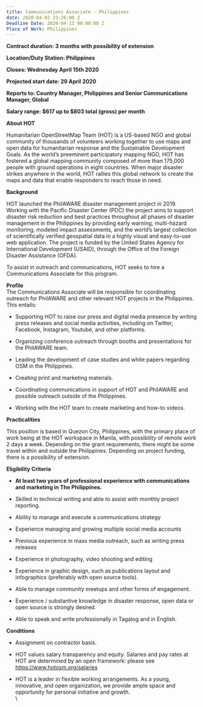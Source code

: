 ```yaml
---
title: Communications Associate - Philippines
date: 2020-04-02 23:26:00 Z
Deadline Date: 2020-04-13 00:00:00 Z
Place of Work: Philippines
---
```


**Contract duration: 3 months with possibility of extension**

**Location/Duty Station: Philippines**

**Closes: Wednesday April 15th 2020**

**Projected start date: 29 April 2020**

**Reports to: Country Manager, Philippines and Senior Communications Manager, Global**

**Salary range: $617 up to $803 total (gross) per month**

**About HOT**

Humanitarian OpenStreetMap Team (HOT) is a US-based NGO and global community of thousands of volunteers working together to use maps and open data for humanitarian response and the Sustainable Development Goals. As the world’s preeminent participatory mapping NGO, HOT has fostered a global mapping community composed of more than 175,000 people with ground operations in eight countries. When major disaster strikes anywhere in the world, HOT rallies this global network to create the maps and data that enable responders to reach those in need.

**Background**

HOT launched the PhilAWARE disaster management project in 2019. Working with the Pacific Disaster Center (PDC) the project aims to support disaster risk reduction and best practices throughout all phases of disaster management in the Philippines by providing early warning, multi-hazard monitoring, modeled impact assessments, and the world’s largest collection of scientifically verified geospatial data in a highly visual and easy-to-use web application. The project is funded by the United States Agency for International Development (USAID), through the Office of the Foreign Disaster Assistance (OFDA).

To assist in outreach and communications, HOT seeks to hire a Communications Associate for this program.

**Profile**\
The Communications Associate will be responsible for coordinating outreach for PhilAWARE and other relevant HOT projects in the Philippines. This entails:

* Supporting HOT to raise our press and digital media presence by writing press releases and social media activities, including on Twitter, Facebook, Instagram, Youtube, and other platforms.

* Organizing conference outreach through booths and presentations for the PhilAWARE team.

* Leading the development of case studies and white papers regarding OSM in the Philippines.

* Creating print and marketing materials.

* Coordinating communications in support of HOT and PhilAWARE and possible outreach outside of the Philippines.

* Working with the HOT team to create marketing and how-to videos.

**Practicalities**

This position is based in Quezon City, Philippines, with the primary place of work being at the HOT workspace in Manila, with possibility of remote work 2 days a week. Depending on the grant requirements, there might be some travel within and outside the Philippines. Depending on project funding, there is a possibility of extension.

**Eligibility Criteria**

* **At least two years of professional experience with communications and marketing in The Philippines.**

* Skilled in technical writing and able to assist with monthly project reporting.

* Ability to manage and execute a communications strategy

* Experience managing and growing multiple social media accounts

* Previous experience in mass media outreach, such as writing press releases

* Experience in photography, video shooting and editing

* Experience in graphic design, such as publications layout and infographics (preferably with open source tools).

* Able to manage community meetups and other forms of engagement.

* Experience / substantive knowledge in disaster response, open data or open source is strongly desired.

* Able to speak and write professionally in Tagalog and in English.

**Conditions**

* Assignment on contractor basis.

* HOT values salary transparency and equity. Salaries and pay rates at HOT are determined by an open framework: please see https://www.hotosm.org/salaries

* HOT is a leader in flexible working arrangements. As a young, innovative, and open organization, we provide ample space and opportunity for personal initiative and growth.\
  \
